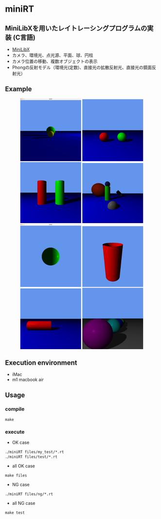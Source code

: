 # miniRT
## MiniLibXを用いたレイトレーシングプログラムの実装 (C言語)
- [MiniLibX](https://harm-smits.github.io/42docs/libs/minilibx/getting_started.html)
- カメラ、環境光、点光源、平面、球、円柱
- カメラ位置の移動、複数オブジェクトの表示
- Phongの反射モデル（環境光(定数)、直接光の拡散反射光、直接光の鏡面反射光）

## Example
<p align="center">
  <img src="images/two_sphere.png" alt="images/two_sphere.png" width="200"/>
  <img src="images/two_sphere2.png" alt="images/two_sphere2.png" width="200"/>
  <img src="images/two_cylinder.png" alt="images/two_cylinder.png" width="200"/>
  <img src="images/multi_object.png" alt="images/multi_object.png" width="200"/>
  <img src="images/normal_sphere.png" alt="images/normal_sphere.png" width="200"/>
  <img src="images/normal_cylinder.png" alt="images/normal_cylinder.png" width="200"/>
  <img src="images/rotate_cylinder.png" alt="images/rotate_cylinder.png" width="200"/>
  <img src="images/multi_sphere.png" alt="images/multi_sphere.png" width="200"/>
</p>

## Execution environment
- iMac
- m1 macbook air


## Usage
### compile
```
make
```

### execute
- OK case

```
./miniRT files/my_test/*.rt
./miniRT files/test/*.rt
```

- all OK case

```
make files
```

- NG case

```
./miniRT files/ng/*.rt
```
- all NG case
```
make test
```
